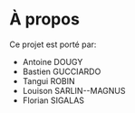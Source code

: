 # À propos

Ce projet est porté par:

- Antoine DOUGY
- Bastien GUCCIARDO
- Tangui ROBIN
- Louison SARLIN--MAGNUS
- Florian SIGALAS


